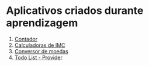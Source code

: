 # Aplicativos criados durante aprendizagem

1. [Contador](https://github.com/JBSilvaDev/Person-Count)
2. [Calculadoras de IMC](https://github.com/JBSilvaDev/IMC-Calculate/blob/main/README.md)
3. [Conversor de moedas](https://github.com/JBSilvaDev/Currency-Converter)
4. [Todo List - Provider](https://github.com/JBSilvaDev/To-Do-List-Provider)
